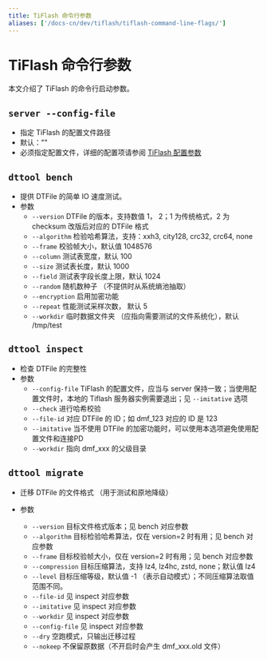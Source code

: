 ```yaml
---
title: TiFlash 命令行参数
aliases: ['/docs-cn/dev/tiflash/tiflash-command-line-flags/']
---
```


# TiFlash 命令行参数

本文介绍了 TiFlash 的命令行启动参数。

## `server --config-file`

+ 指定 TiFlash 的配置文件路径
+ 默认：""
+ 必须指定配置文件，详细的配置项请参阅 [TiFlash 配置参数](/tiflash/tiflash-configuration.md)

## `dttool bench`

- 提供 DTFile 的简单 IO 速度测试。
- 参数
    - `--version` DTFile 的版本，支持数值 1， 2；1 为传统格式，2 为 checksum 改版后对应的 DTFile 格式
    - `--algorithm`   检验哈希算法，支持：xxh3, city128, crc32, crc64, none
    - `--frame` 校验帧大小，默认值 1048576
    - `--column` 测试表宽度，默认 100
    - `--size` 测试表长度，默认 1000
    - `--field` 测试表字段长度上限，默认 1024
    - `--random` 随机数种子 （不提供时从系统熵池抽取）
    - `--encryption` 启用加密功能
    - `--repeat` 性能测试采样次数， 默认 5
    - `--workdir` 临时数据文件夹 （应指向需要测试的文件系统化），默认 /tmp/test

## `dttool inspect`

- 检查 DTFile 的完整性
- 参数
    - `--config-file` TiFlash 的配置文件，应当与 server 保持一致；当使用配置文件时，本地的 Tiflash 服务器实例需要退出；见 `--imitative` 选项
    - `--check` 进行哈希校验
    - `--file-id` 对应 DTFile 的 ID；如 dmf_123 对应的 ID 是 123
    - `--imitative` 当不使用 DTFile 的加密功能时，可以使用本选项避免使用配置文件和连接PD
    - `--workdir` 指向 dmf_xxx 的父级目录

## `dttool migrate`

- 迁移 DTFile 的文件格式 （用于测试和原地降级）

- 参数
    - `--version` 目标文件格式版本；见 bench 对应参数
    - `--algorithm` 目标检验哈希算法，仅在 version=2 时有用；见 bench 对应参数
    - `--frame` 目标校验帧大小，仅在 version=2 时有用；见 bench 对应参数
    - `--compression` 目标压缩算法，支持 lz4, lz4hc, zstd, none；默认值 lz4
    - `--level` 目标压缩等级，默认值 -1 （表示自动模式）；不同压缩算法取值范围不同。
    - `--file-id` 见 inspect 对应参数
    - `--imitative` 见 inspect 对应参数
    - `--workdir` 见 inspect 对应参数
    - `--config-file` 见 inspect 对应参数
    - `--dry` 空跑模式，只输出迁移过程
    - `--nokeep` 不保留原数据（不开启时会产生 dmf_xxx.old 文件）
